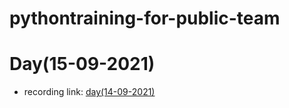 # pythontraining-for-public-team
# Day(15-09-2021)
- recording link: [day(14-09-2021)](https://transcripts.gotomeeting.com/#/s/72a7b97e07a45524ca6e5a147abc9ba2e1884be64038176d0992fe401447974e)
